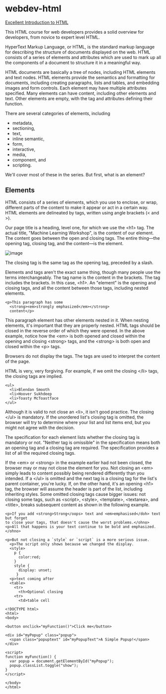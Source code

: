 # webdev-html

<a href="https://www.html-easy.com/learn/" rel="noopenner noreferrer" target="_blank">
Excellent Introduction to HTML</a>

This HTML course for web developers provides a solid overview for developers, from 
novice to expert level HTML.

HyperText Markup Language, or HTML, is the standard markup language for describing 
the structure of documents displayed on the web. HTML consists of a series of 
elements and attributes which are used to mark up all the components of a document 
to structure it in a meaningful way.

HTML documents are basically a tree of nodes, including HTML elements and text 
nodes. HTML elements provide the semantics and formatting for documents, including 
creating paragraphs, lists and tables, and embedding images and form controls. 
Each element may have multiple attributes specified. Many elements can have 
content, including other elements and text. Other elements are empty, with the 
tag and attributes defining their function.

There are several categories of elements, including 
  - metadata, 
  - sectioning, 
  - text, 
  - inline semantic, 
  - form, 
  - interactive, 
  - media, 
  - component, and 
  - scripting. 

We'll cover most of these in the series. But first, what is an element?

## Elements
HTML consists of a series of elements, which you use to enclose, or wrap, different 
parts of the content to make it appear or act in a certain way. HTML elements are 
delineated by tags, written using angle brackets (&lt; and &gt;).

Our page title is a heading, level one, for which we use the &lt;h1&gt; tag. The 
actual title, "Machine Learning Workshop", is the content of our element. The 
content goes between the open and closing tags. The entire thing—the opening 
tag, closing tag, and the content—is the element.

![image](https://user-images.githubusercontent.com/41387907/236105813-d08bcd3d-c6ae-4517-bd48-f11ab85aef4e.png)

The closing tag is the same tag as the opening tag, preceded by a slash.

Elements and tags aren't the exact same thing, though many people use the terms 
interchangeably. The tag name is the content in the brackets. The tag includes the 
brackets. In this case, &lt;h1&gt;. An "element" is the opening and closing tags, 
and all the content between those tags, including nested elements.

```
<p>This paragraph has some
  <strong><em>strongly emphasized</em></strong>
  content</p>
```

This paragraph element has other elements nested in it. When nesting elements, 
it's important that they are properly nested. HTML tags should be closed in the 
reverse order of which they were opened. In the above example, notice how the 
&lt;em&gt; is both opened and closed within the opening and closing &lt;strong&gt; 
tags, and the &lt;strong&gt; is both open and closed within the &lt;p&gt; tags.

Browsers do not display the tags. The tags are used to interpret the content of 
the page.

HTML is very, very forgiving. For example, if we omit the closing &lt;/li&gt; 
tags, the closing tags are implied.

```
<ul>
  <li>Blendan Smooth
  <li>Hoover Sukhdeep
  <li>Toasty McToastface
</ul>
```

Although it is valid to not close an &lt;li&gt;, it isn't good practice. The 
closing &lt;/ul&gt; is mandatory. If the unordered list's closing tag is omitted, 
the browser will try to determine where your list and list items end, but you 
might not agree with the decision.

The specification for each element lists whether the closing tag is mandatory or 
not. "Neither tag is omissible" in the specification means both an opening tag and 
a closing tag are required. The specification provides a list of all the required 
closing tags.

If the &lt;em&gt; or &lt;strong&gt; in the example earlier had not been closed, 
the browser may or may not close the element for you. Not closing an &lt;em&gt; 
simply leads to content possibly being rendered differently than you intended. 
If a &lt;/ul&gt; is omitted and the next tag is a closing tag for the list's parent 
container, you're lucky. If, on the other hand, it's an opening &lt;h1&gt; tag, the 
browser will assume the header is part of the list, including inheriting styles. 
Some omitted closing tags cause bigger issues: not closing some tags, such as 
&lt;script&gt;, &lt;style&gt;, &lt;template&gt;, &lt;textarea&gt;, and 
&lt;title&gt;, breaks subsequent content as shown in the following example.

```[html]
<p>If you add <strong>Strong</oops> text and <em>emphasised</doh> text but forget 
to close your tags, that doesn't cause the worst problems.</ohno>
<p>All that happens is your text continue to be bold and emphasized.</ohno>

<p>But not closing a `style` or `script` is a more serious issue. 
  <p>The script only shows because we changed the display.
  <style>
    p {
      color:red;
    }
    style {
      display: unset;
     }
  <p>text coming after 
  <table>
    <tr>
      <th>Optional closing
    <tr>
      <td>table cell
```

```
<!DOCTYPE html>
<html>
<body>

<button onclick="myFunction()">Click me</button>

<div id="myPopup" class="popup">
  <span class="popuptext" id="myPopupText">A Simple Popup!</span>
</div>

<script>
function myFunction() {
  var popup = document.getElementById("myPopup");
  popup.classList.toggle("show");
}
</script>

</body>
</html>
```
